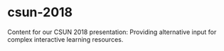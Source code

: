 # csun-2018
Content for our CSUN 2018 presentation: Providing alternative input for complex interactive learning resources.

